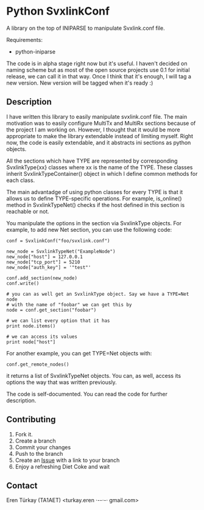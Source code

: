 Python SvxlinkConf
==================

A library on the top of INIPARSE to manipulate Svxlink.conf file.

Requirements:

- python-iniparse

The code is in alpha stage right now but it's useful. I haven't decided
on naming scheme but as most of the open source projects use 0.1 for
initial release, we can call it in that way. Once I think that it's
enough, I will tag a new version. New version will be tagged when it's
ready :)

Description
------------

I have written this library to easily manipulate svxlink.conf file. The
main motivation was to easily configure MultiTx and MultiRx sections
because of the project I am working on. However, I thought that it would
be more appropriate to make the library extendable instead of limiting
myself. Right now, the code is easily extendable, and it abstracts ini
sections as python objects.

All the sections which have TYPE are represented by corresponding
SvxlinkType{xx} classes where xx is the name of the TYPE. These classes
inherit SvxlinkTypeContainer() object in which I define common methods
for each class.

The main advantadge of using python classes for every TYPE is that it
allows us to define TYPE-specific operations. For example, is_online()
method in SvxlinkTypeNet() checks if the host defined in this section is
reachable or not.

You manipulate the options in the section via SvxlinkType objects. For
example, to add new Net section, you can use the following code:


    conf = SvxlinkConf("foo/svxlink.conf")

    new_node = SvxlinkTypeNet("ExampleNode")
    new_node["host"] = 127.0.0.1
    new_node["tcp_port"] = 5210
    new_node["auth_key"] = '"test"'

    conf.add_section(new_node)
    conf.write()

    # you can as well get an SvxlinkType object. Say we have a TYPE=Net node
    # with the name of "foobar" we can get this by
    node = conf.get_section("foobar")

    # we can list every option that it has
    print node.items()

    # we can access its values
    print node["host"]


For another example, you can get TYPE=Net objects with:

    conf.get_remote_nodes()

it returns a list of SvxlinkTypeNet objects. You can, as well, access
its options the way that was written previously.

The code is self-documented. You can read the code for further
description.

Contributing
------------

1. Fork it.
2. Create a branch
3. Commit your changes
4. Push to the branch
5. Create an [Issue][1] with a link to your branch
6. Enjoy a refreshing Diet Coke and wait

[1]: http://github.com/eren/python-svxlinkconf/issues

Contact
-------

Eren Türkay (TA1AET) &lt;turkay.eren ·--·-· gmail.com&gt;

